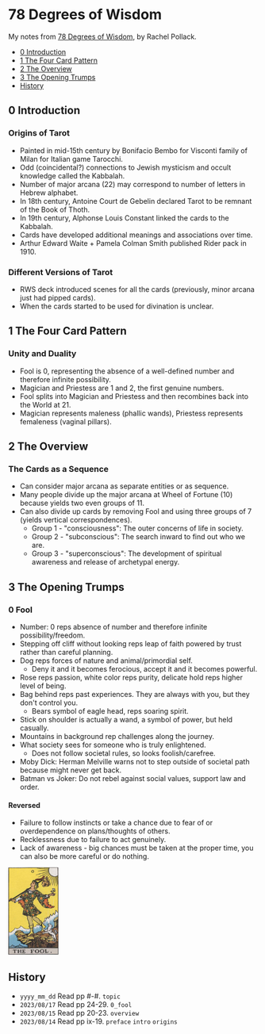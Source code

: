# 78 Degrees of Wisdom
My notes from [78 Degrees of Wisdom](https://www.goodreads.com/book/show/344574.Seventy_Eight_Degrees_of_Wisdom), by Rachel Pollack.

<!-- MarkdownTOC levels="1,2" -->

- [0 Introduction](#0-introduction)
- [1 The Four Card Pattern](#1-the-four-card-pattern)
- [2 The Overview](#2-the-overview)
- [3 The Opening Trumps](#3-the-opening-trumps)
- [History](#history)

<!-- /MarkdownTOC -->



## 0 Introduction
### Origins of Tarot
- Painted in mid-15th century by Bonifacio Bembo for Visconti family of Milan for Italian game Tarocchi.
- Odd (coincidental?) connections to Jewish mysticism and occult knowledge called the Kabbalah.
- Number of major arcana (22) may correspond to number of letters in Hebrew alphabet.
- In 18th century, Antoine Court de Gebelin declared Tarot to be remnant of the Book of Thoth.
- In 19th century, Alphonse Louis Constant linked the cards to the Kabbalah.
- Cards have developed additional meanings and associations over time.
- Arthur Edward Waite + Pamela Colman Smith published Rider pack in 1910.

### Different Versions of Tarot
- RWS deck introduced scenes for all the cards (previously, minor arcana just had pipped cards).
- When the cards started to be used for divination is unclear.



## 1 The Four Card Pattern
### Unity and Duality
- Fool is 0, representing the absence of a well-defined number and therefore infinite possibility.
- Magician and Priestess are 1 and 2, the first genuine numbers.
- Fool splits into Magician and Priestess and then recombines back into the World at 21.
- Magician represents maleness (phallic wands), Priestess represents femaleness (vaginal pillars).



## 2 The Overview
### The Cards as a Sequence
- Can consider major arcana as separate entities or as sequence.
- Many people divide up the major arcana at Wheel of Fortune (10) because yields two even groups of 11.
- Can also divide up cards by removing Fool and using three groups of 7 (yields vertical correspondences).
    + Group 1 - "consciousness": The outer concerns of life in society.
    + Group 2 - "subconscious": The search inward to find out who we are.
    + Group 3 - "superconscious": The development of spiritual awareness and release of archetypal energy.



## 3 The Opening Trumps
### 0 Fool
- Number: 0 reps absence of number and therefore infinite possibility/freedom.
- Stepping off cliff without looking reps leap of faith powered by trust rather than careful planning.
- Dog reps forces of nature and animal/primordial self.
    + Deny it and it becomes ferocious, accept it and it becomes powerful.
- Rose reps passion, white color reps purity, delicate hold reps higher level of being.
- Bag behind reps past experiences. They are always with you, but they don't control you.
    + Bears symbol of eagle head, reps soaring spirit.
- Stick on shoulder is actually a wand, a symbol of power, but held casually.
- Mountains in background rep challenges along the journey.
- What society sees for someone who is truly enlightened.
    + Does not follow societal rules, so looks foolish/carefree.
- Moby Dick: Herman Melville warns not to step outside of societal path because might never get back.
- Batman vs Joker: Do not rebel against social values, support law and order.

#### Reversed
- Failure to follow instincts or take a chance due to fear of or overdependence on plans/thoughts of others.
- Recklessness due to failure to act genuinely.
- Lack of awareness - big chances must be taken at the proper time, you can also be more careful or do nothing.

<img src="./_img/rws/0_fool.jpg" width="20%">



## History
- `yyyy_mm_dd` Read pp #-#. `topic`
- `2023/08/17` Read pp 24-29. `0_fool`
- `2023/08/15` Read pp 20-23. `overview`
- `2023/08/14` Read pp ix-19. `preface` `intro` `origins`
